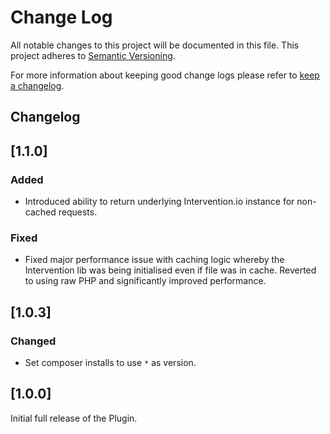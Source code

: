 # Change Log
All notable changes to this project will be documented in this file.
This project adheres to [Semantic Versioning](http://semver.org/).

For more information about keeping good change logs please refer to [keep a changelog](https://github.com/olivierlacan/keep-a-changelog).

## Changelog

## [1.1.0]

### Added
* Introduced ability to return underlying Intervention.io instance for non-cached requests.

### Fixed
* Fixed major performance issue with caching logic whereby the Intervention lib was being initialised even if file was in cache. Reverted to using raw PHP and significantly improved performance. 

## [1.0.3]

### Changed
* Set composer installs to use `*` as version.

## [1.0.0]

Initial full release of the Plugin.